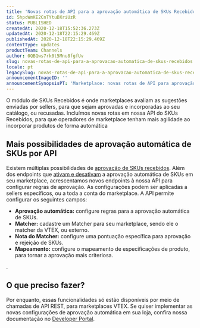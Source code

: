 ```yaml
---
title: 'Novas rotas de API para a aprovação automática de SKUs Recebidos'
id: 5hpcWmKE2CnTYtuDXriUzR
status: PUBLISHED
createdAt: 2020-12-18T15:52:36.273Z
updatedAt: 2020-12-18T22:15:29.469Z
publishedAt: 2020-12-18T22:15:29.469Z
contentType: updates
productTeam: Channels
author: 0QBQws7rk0t5Mnu8fgfUv
slug: novas-rotas-de-api-para-a-aprovacao-automatica-de-skus-recebidos
locale: pt
legacySlug: novas-rotas-de-api-para-a-aprovacao-automatica-de-skus-recebidos
announcementImageID: ''
announcementSynopsisPT: 'Marketplace: novas rotas de API para aprovação automática de SKUs recebidos'
---
```


O módulo de SKUs Recebidos é onde marketplaces avaliam as sugestões enviadas por sellers, para que sejam aprovadas e incorporadas ao seu catálogo, ou recusadas. Incluímos novas rotas em nossa API do SKUs Recebidos, para que operadores de marketplace tenham mais agilidade ao incorporar produtos de forma automática

## Mais possibilidades de aprovação automática de SKUs por API

Existem múltiplas possibilidades de [aprovação de SKUs recebidos](https://help.vtex.com/en/tutorial/manual-sku-cataloging--tutorials_396). Além dos endpoints que [ativam e desativam](https://help.vtex.com/announcements/marketplace-improvements-on-received-skus--5AY73ocF0evsh3yzY6AMX6)  a aprovação automática de SKUs em seu marketplace, acrescentamos novos endpoints à nossa API para configurar regras de aprovação. As configurações podem ser aplicadas a sellers específicos, ou a toda a conta do marketplace. A API permite configurar os seguintes campos:

- **Aprovação automática:** configure regras para a aprovação automática de SKUs.
- **Matcher:** cadastre um Matcher para seu marketplace, sendo ele o matcher da VTEX, ou externo.
- **Nota do Matcher:** configure uma pontuação específica para aprovação e rejeição de SKUs.
- **Mapeamento:** configure o mapeamento de especificações de produto, para tornar a aprovação mais criteriosa.

.
## O que preciso fazer?

Por enquanto, essas funcionalidades só estão disponíveis por meio de chamadas de API REST, para marketplaces VTEX. Se quiser implementar as novas configurações de aprovação automática em sua loja, confira nossa documentação no [Developer Portal](https://developers.vtex.com/vtex-developer-docs/changelog/new-marketplace-endpoints-available).

